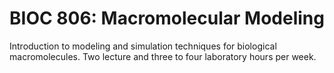 # BIOC 806: Macromolecular Modeling

Introduction to modeling and simulation techniques for biological macromolecules. Two lecture and three to four laboratory hours per week.